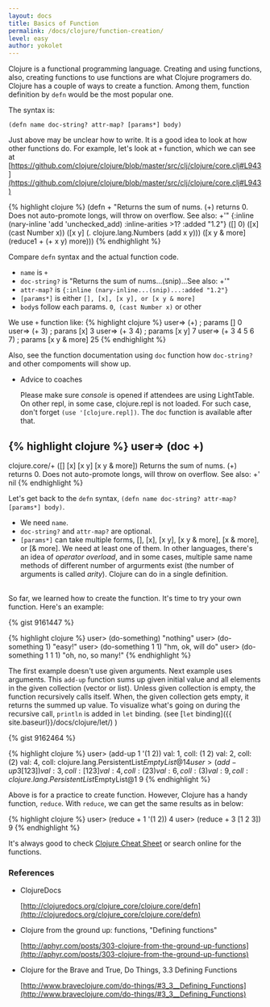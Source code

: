 ```yaml
---
layout: docs
title: Basics of Function
permalink: /docs/clojure/function-creation/
level: easy
author: yokolet
---
```


Clojure is a functional programming language.
Creating and using functions, also, creating functions to use functions are what Clojure programers do.
Clojure has a couple of ways to create a function.
Among them, function definition by `defn` would be the most popular one.

The syntax is:

  ```
  (defn name doc-string? attr-map? [params*] body)
  ```

Just above may be unclear how to write.
It is a good idea to look at how other functions do.
For example, let's look at `+` function,
which we can see at
[https://github.com/clojure/clojure/blob/master/src/clj/clojure/core.clj#L943](https://github.com/clojure/clojure/blob/master/src/clj/clojure/core.clj#L943)

{% highlight clojure %}
(defn +
  "Returns the sum of nums. (+) returns 0. Does not auto-promote
  longs, will throw on overflow. See also: +'"
  {:inline (nary-inline 'add 'unchecked_add)
   :inline-arities >1?
   :added "1.2"}
  ([] 0)
  ([x] (cast Number x))
  ([x y] (. clojure.lang.Numbers (add x y)))
  ([x y & more]
    (reduce1 + (+ x y) more)))
{% endhighlight %}

Compare `defn` syntax and the actual function code.

  - `name` is `+`
  - `doc-string?` is "Returns the sum of nums...(snip)...See also: +'"
  - `attr-map?` is `{:inline (nary-inline...(snip)...:added "1.2"}`
  - `[params*]` is either `[], [x], [x y], or [x y & more]`
  - `body`s follow each params. `0`,` (cast Number x)` or other


We use `+` function like:
{% highlight clojure %}
user=> (+)            ; params []
0
user=> (+ 3)          ; parans [x]
3
user=> (+ 3 4)        ; params [x y]
7
user=> (+ 3 4 5 6 7)  ; params [x y & more]
25
{% endhighlight %}


Also, see the function documentation using `doc` function how `doc-string?`
and other compoments will show up.

- Advice to coaches

    Please make sure *console* is opened if attendees are using LightTable.
    On other repl, in some case, clojure.repl is not loaded.
    For such case, don't forget `(use '[clojure.repl])`.
    The `doc` function is available after that.



{% highlight clojure %}
user=> (doc +)
-------------------------
clojure.core/+
([] [x] [x y] [x y & more])
  Returns the sum of nums. (+) returns 0. Does not auto-promote
  longs, will throw on overflow. See also: +'
nil
{% endhighlight %}


Let's get back to the `defn` syntax, `(defn name doc-string? attr-map? [params*] body)`.

  - We need `name`.
  - `doc-string?` and `attr-map?` are optional.
  - `[params*]` can take multiple forms, [], [x], [x y], [x y & more], [x & more], or [& more].
      We need at least one of them.
      In other languages, there's an idea of *operator overload*,
      and in some cases, multiple same name methods of different number of argurments exist
      (the number of arguments is called *arity*).
      Clojure can do in a single definition.
<br/><br/>

So far, we learned how to create the function. It's time to try your own function. Here's an example:

{% gist 9161447 %}

{% highlight clojure %}
user> (do-something)
"nothing"
user> (do-something 1)
"easy!"
user> (do-something 1 1)
"hm, ok, will do"
user> (do-something 1 1 1)
"oh, no, so many!"
{% endhighlight %}
<br/>

The first example doesn't use given arguments. Next example uses arguments.
This `add-up` function sums up given initial value and all elements in
the given collection (vector or list).
Unless given collection is empty, the function recursively calls itself.
When, the given collection gets empty, it returns the summed up value.
To visualize what's going on during the recursive call,
`println` is added in `let` binding. (see  [`let` binding]({{ site.baseurl}}/docs/clojure/let/) )

{% gist 9162464 %}

{% highlight clojure %}
user> (add-up 1 '(1 2))
val: 1, coll: (1 2)
val: 2, coll: (2)
val: 4, coll: clojure.lang.PersistentList$EmptyList@1
4
user> (add-up 3 [1 2 3])
val: 3, coll: [1 2 3]
val: 4, coll: (2 3)
val: 6, coll: (3)
val: 9, coll: clojure.lang.PersistentList$EmptyList@1
9
{% endhighlight %}
<br/>

Above is for a practice to create function.
However, Clojure has a handy function, `reduce`.
With `reduce`, we can get the same results as in below:

{% highlight clojure %}
user> (reduce + 1 '(1 2))
4
user> (reduce + 3 [1 2 3])
9
{% endhighlight %}

It's always good to check [Clojure Cheat Sheet](http://clojure.org/cheatsheet) or
search online for the functions.


### References

- ClojureDocs

    [http://clojuredocs.org/clojure_core/clojure.core/defn](http://clojuredocs.org/clojure_core/clojure.core/defn)


- Clojure from the ground up: functions, "Defining functions"

    [http://aphyr.com/posts/303-clojure-from-the-ground-up-functions](http://aphyr.com/posts/303-clojure-from-the-ground-up-functions)


- Clojure for the Brave and True, Do Things, 3.3 Defining Functions

    [http://www.braveclojure.com/do-things/#3_3__Defining_Functions](http://www.braveclojure.com/do-things/#3_3__Defining_Functions)
